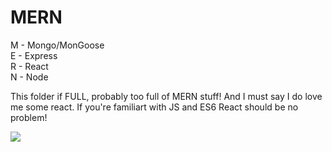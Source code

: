 # MERN

M - Mongo/MonGoose </br>
E - Express </br>
R - React </br>
N - Node </br>

This folder if FULL, probably too full of MERN stuff! And I must say I do love me some react. If you're familiart with JS and ES6 React should be no problem!

![](https://github.com/lisabroadhead/MERN/blob/main/images.jpeg) 



